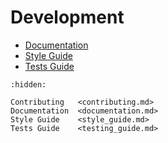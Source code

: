 # Development

- [Documentation](documentation.md)
- [Style Guide](style_guide.md)
- [Tests Guide](testing_guide.md)

```{toctree}
:hidden:

Contributing   <contributing.md>
Documentation  <documentation.md>
Style Guide    <style_guide.md>
Tests Guide    <testing_guide.md>
```
